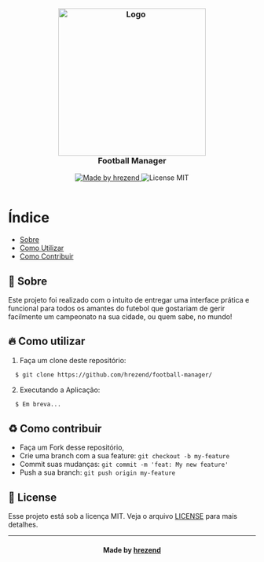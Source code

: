 <h3 align="center">
    <img alt="Logo" title="#logo" width="300px" src="">
    <br>
    <b>Football Manager</b>  
    <br>
</h3>

<p align="center">
  <a href="https://hrezend.github.io/resume-web/">
    <img alt="Made by hrezend" src="https://img.shields.io/badge/Made%20By-hrezend-blue">
  </a>
  <a>
    <img alt="License MIT" src="https://img.shields.io/badge/License-MIT-blue">
  <br><br>
</p>

# Índice

- [Sobre](#sobre)
- [Como Utilizar](#como-utilizar)
- [Como Contribuir](#como-contribuir)


<a id="sobre"></a>

## :bookmark: Sobre

Este projeto foi realizado com o intuito de entregar uma interface prática e funcional para todos os amantes do futebol que gostariam de gerir facilmente um campeonato na sua cidade, ou quem sabe, no mundo!


<a id="como-utilizar"></a>

## :fire: Como utilizar

1. Faça um clone deste repositório:

```sh
  $ git clone https://github.com/hrezend/football-manager/
```

2. Executando a Aplicação:

```sh
  $ Em breva...
```
  

<a id="como-contribuir"></a>

## :recycle: Como contribuir

- Faça um Fork desse repositório,
- Crie uma branch com a sua feature: `git checkout -b my-feature`
- Commit suas mudanças: `git commit -m 'feat: My new feature'`
- Push a sua branch: `git push origin my-feature`

## :memo: License

Esse projeto está sob a licença MIT. Veja o arquivo [LICENSE](LICENSE.md) para mais detalhes.

---

<h4 align="center">
    Made by <a href="https://www.linkedin.com/in/hrezend" target="_blank">hrezend</a>
</h4>
